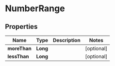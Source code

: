 

# NumberRange



## Properties

| Name | Type | Description | Notes |
|------------ | ------------- | ------------- | -------------|
|**moreThan** | **Long** |  |  [optional] |
|**lessThan** | **Long** |  |  [optional] |



